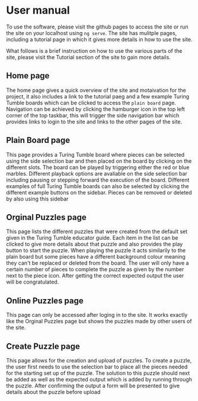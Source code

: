 # User manual

To use the software, please visit the github pages to access the site or run the site on your localhost using `ng serve`. The site has mulitple pages, including a tutorial page in which it gives more details in how to use the site.

What follows is a brief instruction on how to use the various parts of the site, please visit the Tutorial section of the site to gain more details.

## Home page
The home page gives a quick overview of the site and motaivation for the project, it also includes a link to the tutorial paeg and a few example Turing Tumble boards which can be clicked to access the `plain board` page. Navigation can be achieved by clicking the hamburger icon in the top left corner of the top taskbar, this will trigger the side navigation bar which provides links to login to the site and links to the other pages of the site.

## Plain Board page
This page provides a Turing Tumble board where pieces can be selected using the side selection bar and then placed on the board by clicking on the different slots. The board can be played by triggering either the red or blue marbles. Different playback options are avaliable on the side selection bar including pausing or stepping forward the execution of the board. Different examples of full Turing Tumble boards can also be selected by clicking the different example buttons on the sidebar. Pieces can be removed or deleted by also using this sidebar

## Orginal Puzzles page 
This page lists the different puzzles that were created from the default set given in the Turing Tumble educator guide. Each item in the list can be clicked to give more details about that puzzle and also provides the play button to start the puzzle. When playing the puzzle it acts similarily to the plain board but some pieces have a different background colour meaning they can't be replaced or deleted from the board. The user will only have a certain number of pieces to complete the puzzle as given by the number next to the piece icon. After getting the correct expected output the user will be congratulated.

## Online Puzzles page
This page can only be accessed after loging in to the site. It works exactly like the Orginal Puzzles page but shows the puzzles made by other users of the site.

## Create Puzzle page
This page allows for the creation and upload of puzzles. To create a puzzle, the user first needs to use the selection bar to place all the pieces needed for the starting set up of the puzzle. The solution to this puzzle should next be added as well as the expected output which is added by running through the puzzle. After confirming the output a form will be presented to give details about the puzzle before upload 

